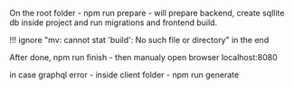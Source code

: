 On the root folder - npm run prepare  -  will prepare backend, create sqllite db inside project and run migrations and frontend build.

!!! ignore "mv: cannot stat 'build': No such file or directory" in the end

After done, npm run finish - then manualy open browser localhost:8080




in case graphql error - inside client folder  - npm run generate 
